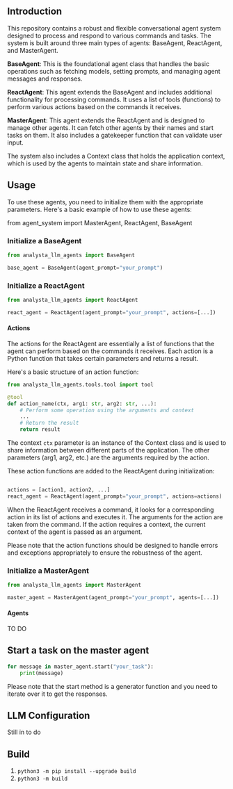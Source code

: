 
## Introduction
This repository contains a robust and flexible conversational agent system designed to process and respond to various commands and tasks. The system is built around three main types of agents: BaseAgent, ReactAgent, and MasterAgent.

**BaseAgent**: This is the foundational agent class that handles the basic operations such as fetching models, setting prompts, and managing agent messages and responses.

**ReactAgent**: This agent extends the BaseAgent and includes additional functionality for processing commands. It uses a list of tools (functions) to perform various actions based on the commands it receives.

**MasterAgent**: This agent extends the ReactAgent and is designed to manage other agents. It can fetch other agents by their names and start tasks on them. It also includes a gatekeeper function that can validate user input.

The system also includes a Context class that holds the application context, which is used by the agents to maintain state and share information.

## Usage
To use these agents, you need to initialize them with the appropriate parameters. Here's a basic example of how to use these agents:

from agent_system import MasterAgent, ReactAgent, BaseAgent

### Initialize a BaseAgent
```python
from analysta_llm_agents import BaseAgent

base_agent = BaseAgent(agent_prompt="your_prompt")
```

### Initialize a ReactAgent
```python
from analysta_llm_agents import ReactAgent

react_agent = ReactAgent(agent_prompt="your_prompt", actions=[...])
```

#### Actions

The actions for the ReactAgent are essentially a list of functions that the agent can perform based on the commands it receives. Each action is a Python function that takes certain parameters and returns a result.

Here's a basic structure of an action function:
```python
from analysta_llm_agents.tools.tool import tool

@tool
def action_name(ctx, arg1: str, arg2: str, ...):
    # Perform some operation using the arguments and context
    ...
    # Return the result
    return result
```

The context `ctx` parameter is an instance of the Context class and is used to share information between different parts of the application. The other parameters (arg1, arg2, etc.) are the arguments required by the action.

These action functions are added to the ReactAgent during initialization:

```python

actions = [action1, action2, ...]
react_agent = ReactAgent(agent_prompt="your_prompt", actions=actions)
```
When the ReactAgent receives a command, it looks for a corresponding action in its list of actions and executes it. The arguments for the action are taken from the command. If the action requires a context, the current context of the agent is passed as an argument.

Please note that the action functions should be designed to handle errors and exceptions appropriately to ensure the robustness of the agent.

### Initialize a MasterAgent
```python
from analysta_llm_agents import MasterAgent

master_agent = MasterAgent(agent_prompt="your_prompt", agents=[...])
```

#### Agents
TO DO


## Start a task on the master agent
```python
for message in master_agent.start("your_task"):
    print(message)
```

Please note that the start method is a generator function and you need to iterate over it to get the responses.

## LLM Configuration
Still in to do


## Build
1. `python3 -m pip install --upgrade build`
2. `python3 -m build `